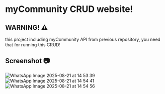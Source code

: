 <h1>myCommunity CRUD website!</h1>

<h2>WARNING! ⚠️</h2>

this project including myCommunity API from previous repository, you need that for running this CRUD!

<h2>Screenshot 📷</h2>

![WhatsApp Image 2025-08-21 at 14 53 39](https://github.com/user-attachments/assets/a13c36d2-c871-4737-a2e8-1797d06b1f0a)
![WhatsApp Image 2025-08-21 at 14 54 41](https://github.com/user-attachments/assets/06e8d6d7-04c3-4b6a-b608-43ba2c9b194d)
![WhatsApp Image 2025-08-21 at 14 54 56](https://github.com/user-attachments/assets/901f9de9-6b30-4d68-8e83-8d5a4bb4a472)
